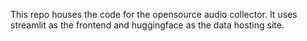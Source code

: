 This repo houses the code for the opensource audio collector. It uses streamlit as the frontend and huggingface as the data hosting site.
